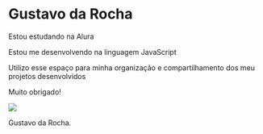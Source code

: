 # Gustavo da Rocha

Estou estudando na Alura

Estou me desenvolvendo na linguagem JavaScript

Utilizo esse espaço para minha organização e compartilhamento dos meu projetos desenvolvidos

Muito obrigado!

![](https://media.tenor.com/GxEtONwItosAAAAM/discord.gif)


Gustavo da Rocha.
